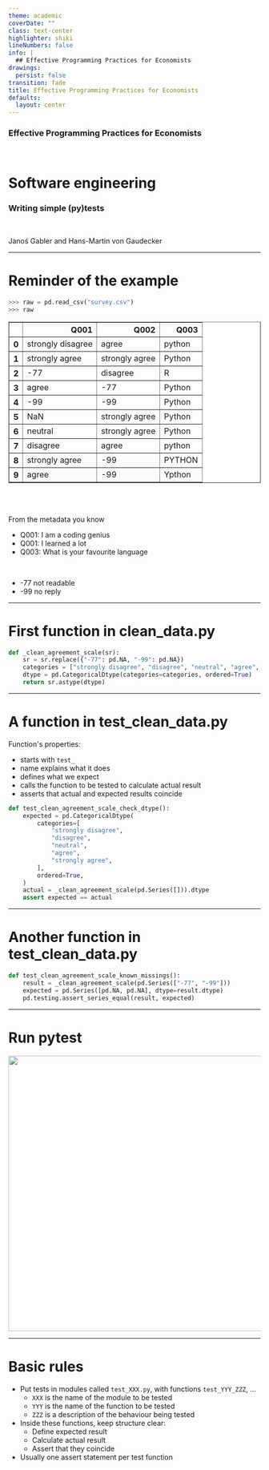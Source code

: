 ```yaml
---
theme: academic
coverDate: ""
class: text-center
highlighter: shiki
lineNumbers: false
info: |
  ## Effective Programming Practices for Economists
drawings:
  persist: false
transition: fade
title: Effective Programming Practices for Economists
defaults:
  layout: center
---
```


### Effective Programming Practices for Economists

<br>

# Software engineering


### Writing simple (py)tests

<br>


Janoś Gabler and Hans-Martin von Gaudecker



---

# Reminder of the example


<div class="grid grid-cols-2 gap-4">
<div>

```python
>>> raw = pd.read_csv("survey.csv")
>>> raw
```

<table border="1" class="dataframe">
  <thead>
    <tr style="text-align: right;">
      <th></th>
      <th>Q001</th>
      <th>Q002</th>
      <th>Q003</th>
    </tr>
  </thead>
  <tbody>
    <tr>
      <th>0</th>
      <td>strongly disagree</td>
      <td>agree</td>
      <td>python</td>
    </tr>
    <tr>
      <th>1</th>
      <td>strongly agree</td>
      <td>strongly agree</td>
      <td>Python</td>
    </tr>
    <tr>
      <th>2</th>
      <td>-77</td>
      <td>disagree</td>
      <td>R</td>
    </tr>
    <tr>
      <th>3</th>
      <td>agree</td>
      <td>-77</td>
      <td>Python</td>
    </tr>
    <tr>
      <th>4</th>
      <td>-99</td>
      <td>-99</td>
      <td>Python</td>
    </tr>
    <tr>
      <th>5</th>
      <td>NaN</td>
      <td>strongly agree</td>
      <td>Python</td>
    </tr>
    <tr>
      <th>6</th>
      <td>neutral</td>
      <td>strongly agree</td>
      <td>Python</td>
    </tr>
    <tr>
      <th>7</th>
      <td>disagree</td>
      <td>agree</td>
      <td>python</td>
    </tr>
    <tr>
      <th>8</th>
      <td>strongly agree</td>
      <td>-99</td>
      <td>PYTHON</td>
    </tr>
    <tr>
      <th>9</th>
      <td>agree</td>
      <td>-99</td>
      <td>Ypthon</td>
    </tr>
  </tbody>
</table>

</div>
<div>

<br/>
<br/>


From the metadata you know

- Q001: I am a coding genius
- Q001: I learned a lot
- Q003: What is your favourite language

<br/>

- -77 not readable
- -99 no reply


</div>
</div>

---

# First function in clean_data.py

```python
def _clean_agreement_scale(sr):
    sr = sr.replace({"-77": pd.NA, "-99": pd.NA})
    categories = ["strongly disagree", "disagree", "neutral", "agree", "strongly agree"]
    dtype = pd.CategoricalDtype(categories=categories, ordered=True)
    return sr.astype(dtype)
```

---

# A function in test_clean_data.py


<div class="flex gap-12">
<div>

Function's properties:
- starts with `test_`
- name explains what it does
- defines what we expect
- calls the function to be tested to calculate actual result
- asserts that actual and expected results coincide

</div>
<div>

```python
def test_clean_agreement_scale_check_dtype():
    expected = pd.CategoricalDtype(
        categories=[
            "strongly disagree",
            "disagree",
            "neutral",
            "agree",
            "strongly agree",
        ],
        ordered=True,
    )
    actual = _clean_agreement_scale(pd.Series([])).dtype
    assert expected == actual
```

</div>
</div>


---

# Another function in test_clean_data.py

```python
def test_clean_agreement_scale_known_missings():
    result = _clean_agreement_scale(pd.Series(["-77", "-99"]))
    expected = pd.Series([pd.NA, pd.NA], dtype=result.dtype)
    pd.testing.assert_series_equal(result, expected)
```


---

# Run pytest

<img src="/run_verbose.png" class="rounded" width="550"/>

---

# Basic rules

- Put tests in modules called `test_XXX.py`, with functions `test_YYY_ZZZ`, ...
  - `XXX` is the name of the module to be tested
  - `YYY` is the name of the function to be tested
  - `ZZZ` is a description of the behaviour being tested
- Inside these functions, keep structure clear:
  - Define expected result
  - Calculate actual result
  - Assert that they coincide
- Usually one assert statement per test function
